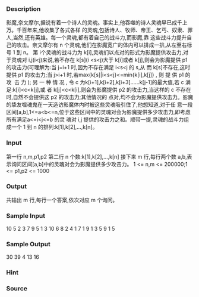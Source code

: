 
### Description
影魔,奈文摩尔,据说有着一个诗人的灵魂。事实上,他吞噬的诗人灵魂早已成千上万。千百年来,他收集了各式各样
的灵魂,包括诗人、牧师、帝王、乞丐、奴隶、罪人,当然,还有英雄。每一个灵魂,都有着自己的战斗力,而影魔,靠
这些战斗力提升自己的攻击。奈文摩尔有 n 个灵魂,他们在影魔宽广的体内可以排成一排,从左至右标号 1 到 n。
第 i个灵魂的战斗力为 k[i],灵魂们以点对的形式为影魔提供攻击力,对于灵魂对 i,j(i<j)来说,若不存在 k[s](i
<s<j)大于 k[i]或者 k[j],则会为影魔提供 p1 的攻击力(可理解为:当 j=i+1 时,因为不存在满足 i<s<j 的 s,从
而 k[s]不存在,这时提供 p1 的攻击力;当 j>i+1 时,若max{k[s]|i<s<j}<=min{k[i],k[j]} , 则 提 供 p1 的 攻
 击 力 ); 另 一 种 情 况 , 令 c 为k[i+1],k[i+2],k[i+3]......k[j-1]的最大值,若 c 满足:k[i]<c<k[j],或
者 k[j]<c<k[i],则会为影魔提供 p2 的攻击力,当这样的 c 不存在时,自然不会提供这 p2 的攻击力;其他情况的
点对,均不会为影魔提供攻击力。影魔的挚友噬魂鬼在一天造访影魔体内时被这些灵魂吸引住了,他想知道,对于任
意一段区间[a,b],1<=a<b<=n,位于这些区间中的灵魂对会为影魔提供多少攻击力,即考虑 所有满足a<=i<j<=b 的灵
魂对 i,j 提供的攻击力之和。顺带一提,灵魂的战斗力组成一个 1 到 n 的排列:k[1],k[2],...,k[n]。
### Input
第一行 n,m,p1,p2
第二行 n 个数:k[1],k[2],...,k[n]
接下来 m 行,每行两个数 a,b,表示询问区间[a,b]中的灵魂对会为影魔提供多少攻击力。
1 <= n,m <= 200000;1 <= p1,p2 <= 1000
### Output
共输出 m 行,每行一个答案,依次对应 m 个询问。
### Sample Input
10 5 2 3 
7 9 5 1 3 10 6 8 2 4 
1 7 
1 9 
1 3 
5 9
1 5
### Sample Output
30
39
4
13
16

### Hint

### Source
